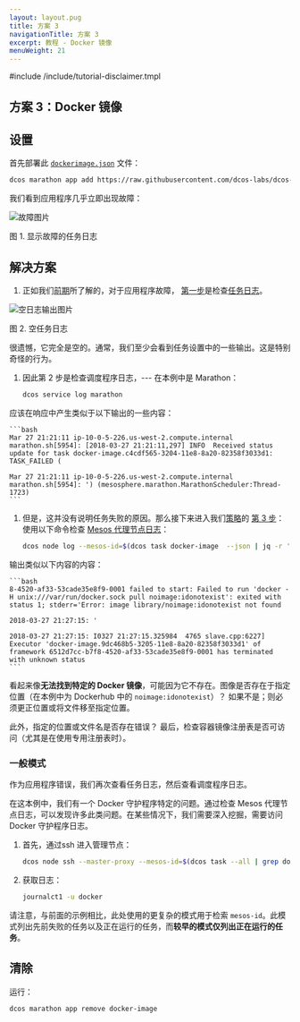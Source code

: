 ```yaml
---
layout: layout.pug
title: 方案 3
navigationTitle: 方案 3
excerpt: 教程 - Docker 镜像
menuWeight: 21
---
```

#include /include/tutorial-disclaimer.tmpl

## 方案 3：Docker 镜像

## 设置

首先部署此 [`dockerimage.json`](https://raw.githubusercontent.com/dcos-labs/dcos-debugging/master/1.10/dockerimage.json) 文件：

```bash
dcos marathon app add https://raw.githubusercontent.com/dcos-labs/dcos-debugging/master/1.10/dockerimage.json
```

我们看到应用程序几乎立即出现故障：

![故障图片](https://mesosphere.com/wp-content/uploads/2018/04/pasted-image-0-17.png)

图 1. 显示故障的任务日志

## 解决方案

1. 正如我们[前期](/1.12/tutorials/dcos-debug/gen-strat/)所了解的，对于应用程序故障， [第一步](/1.12/tutorials/dcos-debug/gen-strat/#task-strat)是检查[任务日志](/1.12/tutorials/dcos-debug/tools/#task-logs)。

 ![空日志输出图片](https://mesosphere.com/wp-content/uploads/2018/04/pasted-image-0-18.png)

 图 2. 空任务日志

 很遗憾，它完全是空的。通常，我们至少会看到任务设置中的一些输出。这是特别奇怪的行为。

1. 因此第 2 步是检查调度程序日志，--- 在本例中是 Marathon：

    ```bash
    dcos service log marathon
    ```

 应该在响应中产生类似于以下输出的一些内容：

    ```bash
    Mar 27 21:21:11 ip-10-0-5-226.us-west-2.compute.internal marathon.sh[5954]: [2018-03-27 21:21:11,297] INFO  Received status update for task docker-image.c4cdf565-3204-11e8-8a20-82358f3033d1: TASK_FAILED (

    Mar 27 21:21:11 ip-10-0-5-226.us-west-2.compute.internal marathon.sh[5954]: ') (mesosphere.marathon.MarathonScheduler:Thread-1723)
    ```

1. 但是，这并没有说明任务失败的原因。那么接下来进入我们[策略](/1.12/tutorials/dcos-debug/gen-strat/)的 [第 3 步](/1.12/tutorials/dcos-debug/gen-strat/#agent-strat)：使用以下命令检查 [Mesos 代理节点日志](/1.12/tutorials/dcos-debug/tools/#agent-logs)：

    ```bash
    dcos node log --mesos-id=$(dcos task docker-image  --json | jq -r '.[] | .slave_id') --lines=100
    ```

 输出类似以下内容的内容：

    ```bash
    8-4520-af33-53cade35e8f9-0001 failed to start: Failed to run 'docker -H unix:///var/run/docker.sock pull noimage:idonotexist': exited with status 1; stderr='Error: image library/noimage:idonotexist not found

    2018-03-27 21:27:15: '

    2018-03-27 21:27:15: I0327 21:27:15.325984  4765 slave.cpp:6227] Executor 'docker-image.9dc468b5-3205-11e8-8a20-82358f3033d1' of framework 6512d7cc-b7f8-4520-af33-53cade35e8f9-0001 has terminated with unknown status
    ```

看起来像**无法找到特定的 Docker 镜像**，可能因为它不存在。图像是否存在于指定位置（在本例中为 Dockerhub 中的 `noimage:idonotexist`）？ 如果不是；则必须更正位置或将文件移至指定位置。

此外，指定的位置或文件名是否存在错误？ 最后，检查容器镜像注册表是否可访问（尤其是在使用专用注册表时）。

### 一般模式

作为应用程序错误，我们再次查看任务日志，然后查看调度程序日志。

在这本例中，我们有一个 Docker 守护程序特定的问题。通过检查 Mesos 代理节点日志，可以发现许多此类问题。在某些情况下，我们需要深入挖掘，需要访问 Docker 守护程序日志。

1. 首先，通过ssh 进入管理节点：

    ```bash
    dcos node ssh --master-proxy --mesos-id=$(dcos task --all | grep docker-image | head -n1 | awk '{print $6}')
    ```

1. 获取日志：

    ```bash
    journalct1 -u docker
    ```

请注意，与前面的示例相比，此处使用的更复杂的模式用于检索 `mesos-id`。此模式列出先前失败的任务以及正在运行的任务，而**较早的模式仅列出正在运行的任务**。

## 清除

运行：

```bash
dcos marathon app remove docker-image
```
